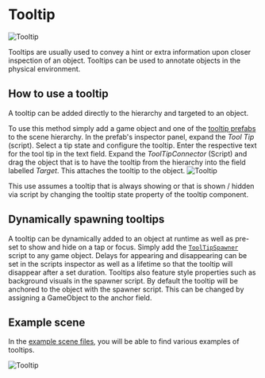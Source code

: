 # Tooltip

![Tooltip](../Documentation/Images/Tooltip/MRTK_Tooltip_Main.png)

Tooltips are usually used to convey a hint or extra information upon closer inspection of an object. Tooltips can be used to annotate objects in the physical environment.

## How to use a tooltip

A tooltip can be added directly to the hierarchy and targeted to an object.

To use this method simply add a game object and one of the [tooltip prefabs](https://github.com/Microsoft/MixedRealityToolkit-Unity/blob/mrtk_release/Assets/MixedRealityToolkit.SDK/Features/UX/Prefabs/Tooltips) to the scene hierarchy. In the prefab's inspector panel, expand the *Tool Tip* (script). Select a tip state and configure the tooltip.  Enter the respective text for the tool tip in the text field. Expand the *ToolTipConnector* (Script) and drag the object that is to have the tooltip from the hierarchy into the field labelled *Target*. This attaches the tooltip to the object.
![Tooltip](../Documentation/Images/Tooltip/MRTK_Tooltip_Connector.png)

This use assumes a tooltip that is always showing or that is shown / hidden via script by changing the tooltip state property of the tooltip component.

## Dynamically spawning tooltips

A tooltip can be dynamically added to an object at runtime as well as pre-set to show and hide on a tap or focus. Simply add the [`ToolTipSpawner`](https://github.com/Microsoft/MixedRealityToolkit-Unity/blob/mrtk_release/Assets/MixedRealityToolkit.SDK/Features/UX/Scripts/Tooltips/ToolTipSpawner.cs) script to any game object. Delays for appearing and disappearing can be set in the scripts inspector as well as a lifetime so that the tooltip will disappear after a set duration. Tooltips also feature style properties such as background visuals in the spawner script. By default the tooltip will be anchored to the object with the spawner script. This can be changed by assigning a GameObject to the anchor field.

## Example scene

In the [example scene files](https://github.com/Microsoft/MixedRealityToolkit-Unity/blob/mrtk_release/Assets/MixedRealityToolkit.Examples/Demos/UX/Tooltips/Scenes), you will be able to find various examples of tooltips.

![Tooltip](../Documentation/Images/Tooltip/MRTK_Tooltip_Examples.png)
